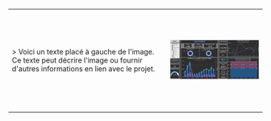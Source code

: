 <table>
  <tr>
  <td style="width: 300px; height: 200px;">>
      Voici un texte placé à gauche de l'image. Ce texte peut décrire l'image ou fournir d'autres informations en lien avec le projet.
    </td>
    <td>
      <img src="https://github.com/DamienR26/screen/blob/main/p9%20-%20Accueil.jpg" width="1000">
    </td>

  </tr>
</table>

